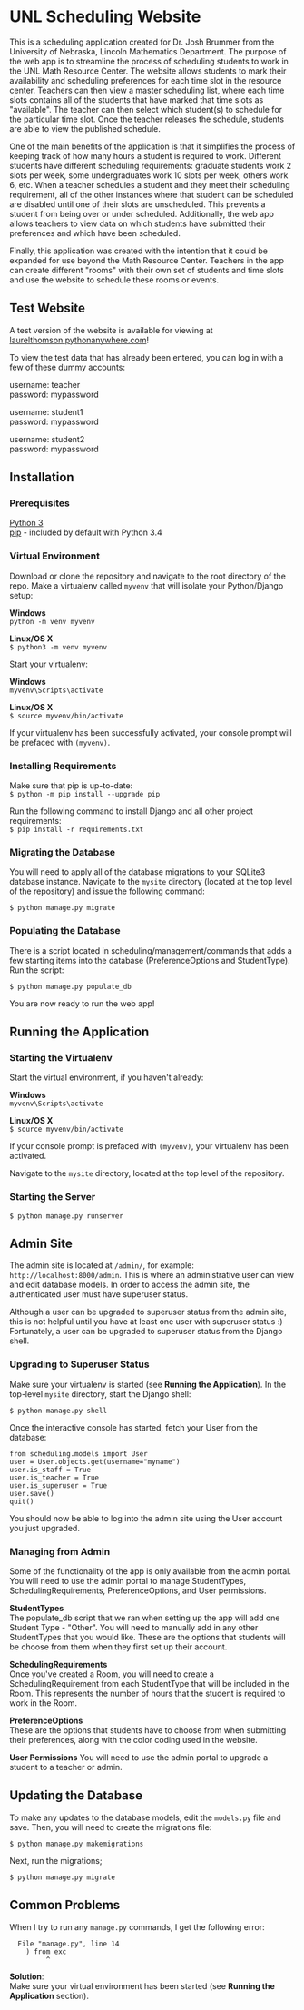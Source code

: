 # UNL Scheduling Website

This is a scheduling application created for Dr. Josh Brummer from the University of Nebraska, Lincoln Mathematics Department.  The purpose
of the web app is to streamline the process of scheduling students to work in the UNL Math Resource Center.  The website allows students
to mark their availability and scheduling preferences for each time slot in the resource center.  Teachers can then view a master scheduling
list, where each time slots contains all of the students that have marked that time slots as "available".  The teacher can then 
select which student(s) to schedule for the particular time slot.  Once the teacher releases the schedule, students are able to view
the published schedule.

One of the main benefits of the application is that it simplifies the process of keeping track of how many hours a student is required to work.  Different students have different scheduling requirements: graduate students work 2 slots per week, some undergraduates work 10
slots per week, others work 6, etc.  When a teacher schedules a student and they meet their scheduling requirement, all of the other
instances where that student can be scheduled are disabled until one of their slots are unscheduled.  This prevents a student from being
over or under scheduled.  Additionally, the web app allows teachers to view data on which students have submitted their preferences and
which have been scheduled.

Finally, this application was created with the intention that it could be expanded for use beyond the Math Resource Center.  Teachers in the
app can create different "rooms" with their own set of students and time slots and use the website to schedule these rooms or events.

## Test Website

A test version of the website is available for viewing at <a href="http://laurelthomson.pythonanywhere.com">laurelthomson.pythonanywhere.com</a>!

To view the test data that has already been entered, you can log in with a few of these dummy accounts:

username: teacher  
password: mypassword  


username: student1  
password: mypassword


username: student2  
password: mypassword

## Installation

### Prerequisites
<a href="https://www.python.org/downloads/">Python 3</a>  
<a href="https://pip.pypa.io/en/stable/">pip</a> - included by default with Python 3.4  

### Virtual Environment
Download or clone the repository and navigate to the root directory of the repo.  Make a virtualenv called `myvenv` that will isolate your Python/Django setup:  

**Windows**  
`python -m venv myvenv`  

**Linux/OS X**  
`$ python3 -m venv myvenv`

Start your virtualenv:

**Windows**  
`myvenv\Scripts\activate`

**Linux/OS X**  
`$ source myvenv/bin/activate`

If your virtualenv has been successfully activated, your console prompt will be prefaced with `(myvenv)`.

### Installing Requirements
Make sure that pip is up-to-date:  
`$ python -m pip install --upgrade pip`

Run the following command to install Django and all other project requirements:  
`$ pip install -r requirements.txt`

### Migrating the Database

You will need to apply all of the database migrations to your SQLite3 database instance.  Navigate to the `mysite` directory (located at the top level of the repository) and issue the following command:  

`$ python manage.py migrate`

### Populating the Database

There is a script located in scheduling/management/commands that adds a few starting items into the database (PreferenceOptions and StudentType).  Run the script:  

`$ python manage.py populate_db`

You are now ready to run the web app!

## Running the Application

### Starting the Virtualenv

Start the virtual environment, if you haven't already:  

**Windows**  
`myvenv\Scripts\activate`

**Linux/OS X**  
`$ source myvenv/bin/activate`

If your console prompt is prefaced with `(myvenv)`, your virtualenv has been activated.

Navigate to the `mysite` directory, located at the top level of the repository.

### Starting the Server

`$ python manage.py runserver`

## Admin Site

The admin site is located at `/admin/`, for example: `http://localhost:8000/admin`.  This is where an administrative user can view and edit database models.  In order to access the admin site, the authenticated user must have superuser status.  

Although a user can be upgraded to superuser status from the admin site, this is not helpful until you have at least one user with superuser status :)  Fortunately, a user can be upgraded to superuser status from the Django shell.

### Upgrading to Superuser Status

Make sure your virtualenv is started (see **Running the Application**). In the top-level `mysite` directory, start the Django shell:  

`$ python manage.py shell`  

Once the interactive console has started, fetch your User from the database:  

```
from scheduling.models import User  
user = User.objects.get(username="myname")
user.is_staff = True
user.is_teacher = True
user.is_superuser = True
user.save()
quit()
```

You should now be able to log into the admin site using the User account you just upgraded.

### Managing from Admin

Some of the functionality of the app is only available from the admin portal.  You will need to use the admin portal to manage StudentTypes, SchedulingRequirements, PreferenceOptions, and User permissions.

**StudentTypes**  
The populate_db script that we ran when setting up the app will add one Student Type - "Other".  You will need to manually add in any other StudentTypes that you would like.  These are the options that students will be choose from them when they first set up their account.

**SchedulingRequirements**  
Once you've created a Room, you will need to create a SchedulingRequirement from each StudentType that will be included in the Room.  This represents the number of hours that the student is required to work in the Room.

**PreferenceOptions**  
These are the options that students have to choose from when submitting their preferences, along with the color coding used in the website.

**User Permissions**
You will need to use the admin portal to upgrade a student to a teacher or admin.

## Updating the Database
To make any updates to the database models, edit the `models.py` file and save.  Then, you will need to create the migrations file:  

`$ python manage.py makemigrations`  

Next, run the migrations;

`$ python manage.py migrate`

## Common Problems

When I try to run any `manage.py` commands, I get the following error:  

```
  File "manage.py", line 14
    ) from exc
         ^
```

**Solution**:  
Make sure your virtual environment has been started (see **Running the Application** section).
